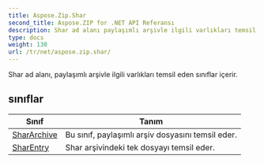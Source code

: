 ```yaml
---
title: Aspose.Zip.Shar
second_title: Aspose.ZIP for .NET API Referansı
description: Shar ad alanı paylaşımlı arşivle ilgili varlıkları temsil eden sınıflar içerir.
type: docs
weight: 130
url: /tr/net/aspose.zip.shar/
---
```

Shar ad alanı, paylaşımlı arşivle ilgili varlıkları temsil eden sınıflar içerir.

## sınıflar

| Sınıf | Tanım |
| --- | --- |
| [SharArchive](./shararchive/) | Bu sınıf, paylaşımlı arşiv dosyasını temsil eder. |
| [SharEntry](./sharentry/) | Shar arşivindeki tek dosyayı temsil eder. |


